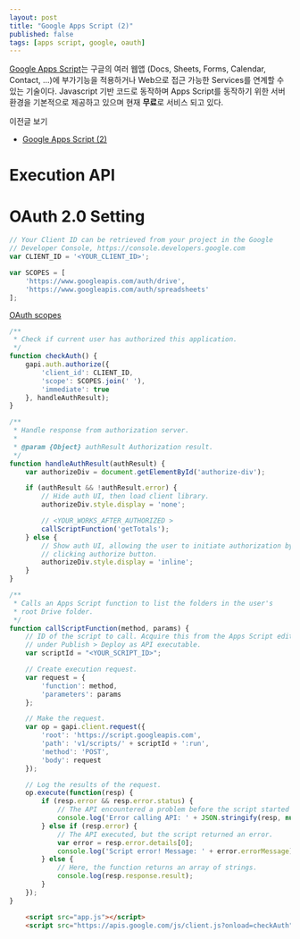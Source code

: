```yaml
---
layout: post
title: "Google Apps Script (2)"
published: false
tags: [apps script, google, oauth]
---
```


[Google Apps Script](https://script.google.com)는 구글의 여러 웹앱 (Docs, Sheets, Forms, Calendar, Contact, ...)에 부가기능을 적용하거나 Web으로 접근 가능한 Services를 연계할 수 있는 기술이다. Javascript 기반 코드로 동작하며 Apps Script를 동작하기 위한 서버환경을 기본적으로 제공하고 있으며 현재 **무료**로 서비스 되고 있다.

이전글 보기
- [Google Apps Script (2)](/3)


# Execution API



# OAuth 2.0 Setting


```javascript
// Your Client ID can be retrieved from your project in the Google
// Developer Console, https://console.developers.google.com
var CLIENT_ID = '<YOUR_CLIENT_ID>';

var SCOPES = [
    'https://www.googleapis.com/auth/drive',
    'https://www.googleapis.com/auth/spreadsheets'
];
```

[OAuth scopes](https://developers.google.com/apps-script/execution/rest/v1/scripts/run#authorization)


```javascript
/**
 * Check if current user has authorized this application.
 */
function checkAuth() {
    gapi.auth.authorize({
        'client_id': CLIENT_ID,
        'scope': SCOPES.join(' '),
        'immediate': true
    }, handleAuthResult);
}

/**
 * Handle response from authorization server.
 *
 * @param {Object} authResult Authorization result.
 */
function handleAuthResult(authResult) {
    var authorizeDiv = document.getElementById('authorize-div');

    if (authResult && !authResult.error) {
        // Hide auth UI, then load client library.
        authorizeDiv.style.display = 'none';

        // <YOUR_WORKS_AFTER_AUTHORIZED >
        callScriptFunction('getTotals');
    } else {
        // Show auth UI, allowing the user to initiate authorization by
        // clicking authorize button.
        authorizeDiv.style.display = 'inline';
    }
}
```


```javascript
/**
 * Calls an Apps Script function to list the folders in the user's
 * root Drive folder.
 */
function callScriptFunction(method, params) {
    // ID of the script to call. Acquire this from the Apps Script editor,
    // under Publish > Deploy as API executable.
    var scriptId = "<YOUR_SCRIPT_ID>";

    // Create execution request.
    var request = {
        'function': method,
        'parameters': params
    };

    // Make the request.
    var op = gapi.client.request({
        'root': 'https://script.googleapis.com',
        'path': 'v1/scripts/' + scriptId + ':run',
        'method': 'POST',
        'body': request
    });

    // Log the results of the request.
    op.execute(function(resp) {
        if (resp.error && resp.error.status) {
            // The API encountered a problem before the script started executing.
            console.log('Error calling API: ' + JSON.stringify(resp, null, 2));
        } else if (resp.error) {
            // The API executed, but the script returned an error.
            var error = resp.error.details[0];
            console.log('Script error! Message: ' + error.errorMessage);
        } else {
            // Here, the function returns an array of strings.
            console.log(resp.response.result);
        }
    });
}
```

```html
    <script src="app.js"></script>
    <script src="https://apis.google.com/js/client.js?onload=checkAuth"></script>
```